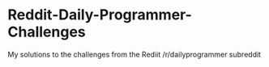 Reddit-Daily-Programmer-Challenges
==================================

My solutions to the challenges from the Rediit /r/dailyprogrammer subreddit 
